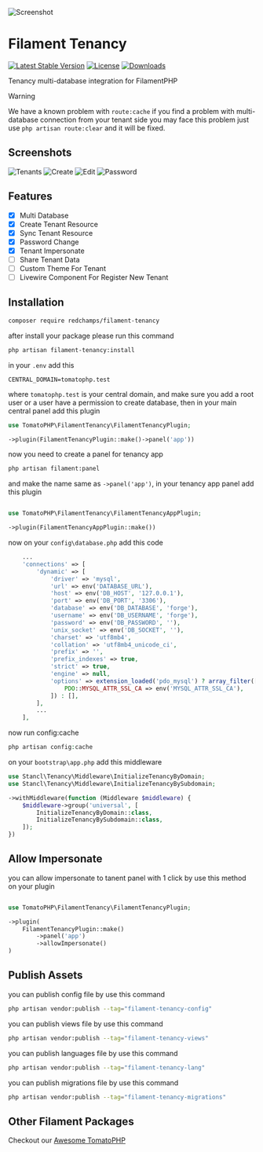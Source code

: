 ![Screenshot](https://raw.githubusercontent.com/tomatophp/filament-tenancy/master/arts/3x1io-tomato-tenancy.jpg)

# Filament Tenancy

[![Latest Stable Version](https://poser.pugx.org/tomatophp/filament-tenancy/version.svg)](https://packagist.org/packages/tomatophp/filament-tenancy)
[![License](https://poser.pugx.org/tomatophp/filament-tenancy/license.svg)](https://packagist.org/packages/tomatophp/filament-tenancy)
[![Downloads](https://poser.pugx.org/tomatophp/filament-tenancy/d/total.svg)](https://packagist.org/packages/tomatophp/filament-tenancy)

Tenancy multi-database integration for FilamentPHP

> [!WARNING]  
> We have a known problem with `route:cache` if you find a problem with multi-database connection from your tenant side you may face this problem just use `php artisan route:clear` and it will be fixed.

## Screenshots

![Tenants](https://raw.githubusercontent.com/tomatophp/filament-tenancy/master/arts/tenants.png)
![Create](https://raw.githubusercontent.com/tomatophp/filament-tenancy/master/arts/create.png)
![Edit](https://raw.githubusercontent.com/tomatophp/filament-tenancy/master/arts/edit.png)
![Password](https://raw.githubusercontent.com/tomatophp/filament-tenancy/master/arts/password.png)

## Features

- [x] Multi Database
- [x] Create Tenant Resource
- [x] Sync Tenant Resource
- [x] Password Change
- [x] Tenant Impersonate
- [ ] Share Tenant Data
- [ ] Custom Theme For Tenant
- [ ] Livewire Component For Register New Tenant

## Installation

```bash
composer require redchamps/filament-tenancy
```
after install your package please run this command

```bash
php artisan filament-tenancy:install
```

in your `.env` add this

```.env
CENTRAL_DOMAIN=tomatophp.test
```

where `tomatophp.test` is your central domain, and make sure you add a root user or a user have a permission to create database, then in your main central panel add this plugin

```php
use TomatoPHP\FilamentTenancy\FilamentTenancyPlugin;

->plugin(FilamentTenancyPlugin::make()->panel('app'))

```

now you need to create a panel for tenancy app

```bash
php artisan filament:panel
```

and make the name same as `->panel('app')`, in your tenancy app panel add this plugin

```php

use TomatoPHP\FilamentTenancy\FilamentTenancyAppPlugin;

->plugin(FilamentTenancyAppPlugin::make())
```

now on your `config\database.php` add this code

```php
    ...
    'connections' => [
        'dynamic' => [
            'driver' => 'mysql',
            'url' => env('DATABASE_URL'),
            'host' => env('DB_HOST', '127.0.0.1'),
            'port' => env('DB_PORT', '3306'),
            'database' => env('DB_DATABASE', 'forge'),
            'username' => env('DB_USERNAME', 'forge'),
            'password' => env('DB_PASSWORD', ''),
            'unix_socket' => env('DB_SOCKET', ''),
            'charset' => 'utf8mb4',
            'collation' => 'utf8mb4_unicode_ci',
            'prefix' => '',
            'prefix_indexes' => true,
            'strict' => true,
            'engine' => null,
            'options' => extension_loaded('pdo_mysql') ? array_filter([
                PDO::MYSQL_ATTR_SSL_CA => env('MYSQL_ATTR_SSL_CA'),
            ]) : [],
        ],
        ...
    ],  
```
now run config:cache

```php
php artisan config:cache
```

on your `bootstrap\app.php` add this middleware

```php
use Stancl\Tenancy\Middleware\InitializeTenancyByDomain;
use Stancl\Tenancy\Middleware\InitializeTenancyBySubdomain;

->withMiddleware(function (Middleware $middleware) {
    $middleware->group('universal', [
        InitializeTenancyByDomain::class,
        InitializeTenancyBySubdomain::class,
    ]);
})
```

## Allow Impersonate

you can allow impersonate to tanent panel with 1 click by use this method on your plugin

```php

use TomatoPHP\FilamentTenancy\FilamentTenancyPlugin;

->plugin(
    FilamentTenancyPlugin::make()
        ->panel('app')
        ->allowImpersonate()
)
```


## Publish Assets

you can publish config file by use this command

```bash
php artisan vendor:publish --tag="filament-tenancy-config"
```

you can publish views file by use this command

```bash
php artisan vendor:publish --tag="filament-tenancy-views"
```

you can publish languages file by use this command

```bash
php artisan vendor:publish --tag="filament-tenancy-lang"
```

you can publish migrations file by use this command

```bash
php artisan vendor:publish --tag="filament-tenancy-migrations"
```

## Other Filament Packages

Checkout our [Awesome TomatoPHP](https://github.com/tomatophp/awesome)
